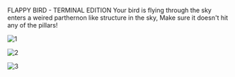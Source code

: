 FLAPPY BIRD - TERMINAL EDITION
Your bird is flying through the sky enters a weired parthernon like structure in the sky,
Make sure it doesn't hit any of the pillars!

![1](https://github.com/Computer4062/c-programmes/assets/87608466/dea5f6bc-e9b7-41c1-bfed-1e7a60bd7b43)

![2](https://github.com/Computer4062/c-programmes/assets/87608466/863c2d4e-55be-4197-8124-154630aa27e8)

![3](https://github.com/Computer4062/c-programmes/assets/87608466/611cde88-11c1-4d68-8115-e4b6c7027a78)
